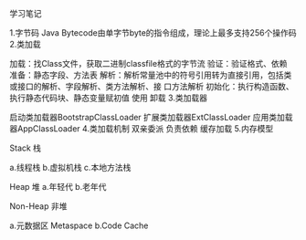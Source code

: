 学习笔记

1.字节码 
Java Bytecode由单字节byte的指令组成，理论上最多支持256个操作码
2.类加载

加载：找Class文件，获取二进制classfile格式的字节流
验证：验证格式、依赖
准备：静态字段、方法表
解析：解析常量池中的符号引用转为直接引用，包括类或接口的解析、字段解析、类方法解析、接 口方法解析
初始化：执行构造函数、执行静态代码块、静态变量赋初值
使用
卸载
3.类加载器

启动类加载器BootstrapClassLoader
扩展类加载器ExtClassLoader
应用类加载器AppClassLoader
4.类加载机制
双亲委派
负责依赖
缓存加载
5.内存模型

Stack 栈

a.线程栈
b.虚拟机栈
c.本地方法栈

Heap 堆
a.年轻代
b.老年代

Non-Heap 非堆

a.元数据区 Metaspace
b.Code Cache
